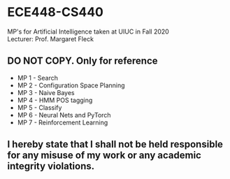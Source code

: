 # ECE448-CS440 #
MP's for Artificial Intelligence taken at UIUC in Fall 2020 <br />
Lecturer: Prof. Margaret Fleck

## DO NOT COPY. Only for reference ##

- MP 1 - Search
- MP 2 - Configuration Space Planning
- MP 3 - Naive Bayes
- MP 4 - HMM POS tagging
- MP 5 - Classify
- MP 6 - Neural Nets and PyTorch
- MP 7 - Reinforcement Learning

## I hereby state that I shall not be held responsible for any misuse of my work or any academic integrity violations. ##
